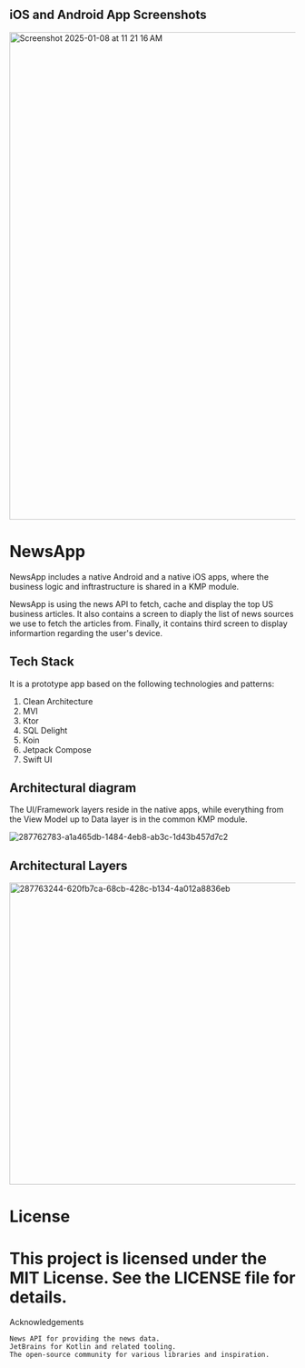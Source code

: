 ## iOS and Android App Screenshots

<img width="857" alt="Screenshot 2025-01-08 at 11 21 16 AM" src="https://github.com/user-attachments/assets/495bb1cd-5898-4518-b0ca-f0355b6170ff" />

# NewsApp

NewsApp includes a native Android and a native iOS apps, where the business logic and inftrastructure is shared in a KMP module.

NewsApp is using the news API to fetch, cache and display the top US business articles. It also contains a screen to diaply the list of news sources we use to fetch the articles from.
Finally, it contains third screen to display informartion regarding the user's device.

## Tech Stack
It is a prototype app based on the following technologies and patterns:

1. Clean Architecture
2. MVI
3. Ktor
4. SQL Delight
5. Koin
6. Jetpack Compose
7. Swift UI


## Architectural diagram

The UI/Framework layers reside in the native apps, while everything from the View Model up to Data layer is in the common KMP module.


![287762783-a1a465db-1484-4eb8-ab3c-1d43b457d7c2](https://github.com/user-attachments/assets/b852ae3b-0bd5-49c2-8e62-07cbae45b26e)


## Architectural Layers

<img width="531" alt="287763244-620fb7ca-68cb-428c-b134-4a012a8836eb" src="https://github.com/user-attachments/assets/9cd1216d-c59a-4c58-9fbb-6a6f1d84cceb" />

# License

# This project is licensed under the MIT License. See the LICENSE file for details.
Acknowledgements

    News API for providing the news data.
    JetBrains for Kotlin and related tooling.
    The open-source community for various libraries and inspiration.
